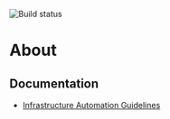 ![Build status](https://sfa-gov-uk.visualstudio.com/_apis/public/build/definitions/09b6842d-a727-4612-af05-367202a644ef/122/badge)

# About

## Documentation
* [Infrastructure Automation Guidelines](Docs/InfrastructureAutomation.md)